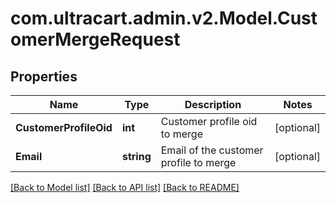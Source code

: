 
# com.ultracart.admin.v2.Model.CustomerMergeRequest

## Properties

Name | Type | Description | Notes
------------ | ------------- | ------------- | -------------
**CustomerProfileOid** | **int** | Customer profile oid to merge | [optional] 
**Email** | **string** | Email of the customer profile to merge | [optional] 

[[Back to Model list]](../README.md#documentation-for-models)
[[Back to API list]](../README.md#documentation-for-api-endpoints)
[[Back to README]](../README.md)


